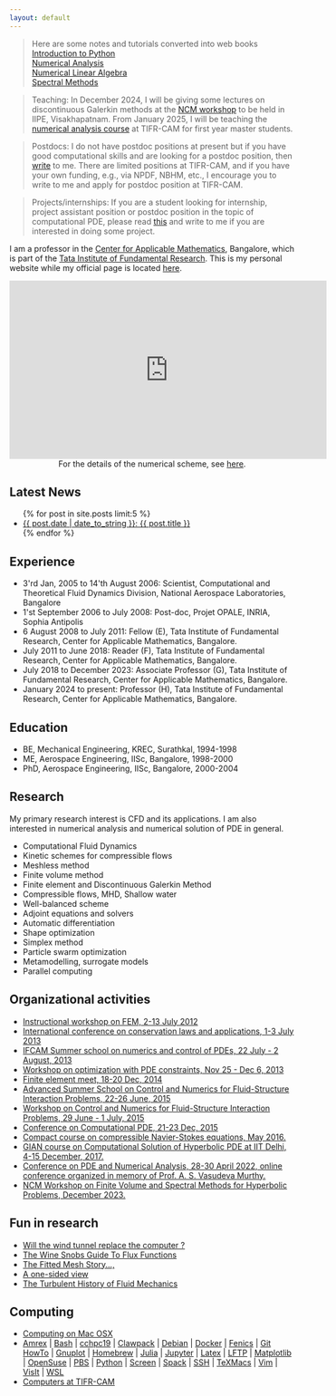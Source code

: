 ```yaml
---
layout: default
---
```


> Here are some notes and tutorials converted into web books
> [Introduction to Python](https://cpraveen.github.io/python)  
> [Numerical Analysis](https://cpraveen.github.io/numa)  
> [Numerical Linear Algebra](https://cpraveen.github.io/nla)  
> [Spectral Methods](https://cpraveen.github.io/chebpy)

> Teaching: In December 2024, I will be giving some lectures on discontinuous Galerkin methods at the [NCM workshop](teaching/ncm2024.html) to be held in IIPE, Visakhapatnam. From January 2025, I will be teaching the [numerical analysis course](teaching/acm2025.html) at TIFR-CAM for first year master students.

> Postdocs: I do not have postdoc positions at present but if you have good computational skills and are looking for a postdoc position, then [write](contact.html) to me. There are limited positions at TIFR-CAM, and if you have your own funding, e.g., via NPDF, NBHM, etc., I encourage you to write to me and apply for postdoc position at TIFR-CAM.

> Projects/internships: If you are a student looking for internship, project assistant position or postdoc position in the topic of computational PDE, please read [this](forstudents.html) and write to me if you are interested in doing some project.


I am a professor in the [Center for Applicable Mathematics](http://www.math.tifrbng.res.in), Bangalore, which is part of the [Tata Institute of Fundamental Research](http://www.tifr.res.in). This is my personal website while my official page is located [here](http://www.math.tifrbng.res.in/people/praveen).

<p style="text-align:center">
<iframe width="560" height="315" src="https://www.youtube.com/embed/cTRQP6DSaqA" frameborder="0" allowfullscreen></iframe> <br/>
For the details of the numerical scheme, see <a href="http://arxiv.org/abs/1506.06140">here</a>.
</p>

## Latest News

<ul>
  {% for post in site.posts limit:5 %}
    <li>
      <a href="{{ post.url }}">{{ post.date | date_to_string }}: {{ post.title }}</a>
    </li>
  {% endfor %}
</ul>

## Experience

* 3'rd Jan, 2005 to 14'th August 2006: Scientist, Computational and Theoretical Fluid Dynamics Division, National Aerospace Laboratories, Bangalore
* 1'st September 2006 to July 2008: Post-doc, Projet OPALE, INRIA, Sophia Antipolis
* 6 August 2008 to July 2011: Fellow (E), Tata Institute of Fundamental Research, Center for Applicable Mathematics, Bangalore.
* July 2011 to June 2018: Reader (F), Tata Institute of Fundamental Research, Center for Applicable Mathematics, Bangalore.
* July 2018 to December 2023: Associate Professor (G), Tata Institute of Fundamental Research, Center for Applicable Mathematics, Bangalore.
* January 2024 to present: Professor (H), Tata Institute of Fundamental Research, Center for Applicable Mathematics, Bangalore.

## Education

* BE, Mechanical Engineering, KREC, Surathkal, 1994-1998
* ME, Aerospace Engineering, IISc, Bangalore, 1998-2000
* PhD, Aerospace Engineering, IISc, Bangalore, 2000-2004

## Research

My primary research interest is CFD and its applications. I am also interested in numerical analysis and numerical solution of PDE in general.

* Computational Fluid Dynamics
* Kinetic schemes for compressible flows
* Meshless method
* Finite volume method
* Finite element and Discontinuous Galerkin Method
* Compressible flows, MHD, Shallow water
* Well-balanced scheme
* Adjoint equations and solvers
* Automatic differentiation
* Shape optimization
* Simplex method
* Particle swarm optimization
* Metamodelling, surrogate models
* Parallel computing

## Organizational activities

<ul>

<li>
<a href="http://math.tifrbng.res.in/~fem2012/Home.html" target="_blank">Instructional workshop on FEM, 2-13 July 2012</a>
</li>

<li>
<a href="https://events.tifrbng.res.in/indico/conferenceDisplay.py?confId=1" target="_blank">International conference on conservation laws and applications, 1-3 July 2013</a>
</li>

<li>
<a href="http://www.math.iisc.ernet.in/~ifcam/school.html" target="_blank">IFCAM Summer school on numerics and control of PDEs, 22 July - 2 August,  2013</a>
</li>

<li>
<a href="http://math.tifrbng.res.in/airbus-chair/Optpde13" target="_blank">Workshop on optimization with PDE constraints, Nov 25 - Dec 6, 2013</a>
</li>

<li>
<a href="http://cpde.tifrbng.res.in/femeet2014" target="_blank">Finite element meet, 18-20 Dec, 2014</a>
</li>

<li>
<a href="http://math.tifrbng.res.in/airbus-chair/Programs/fsi2015-school" target="_blank">Advanced Summer School on Control and Numerics for Fluid-Structure Interaction Problems, 22-26 June, 2015</a>
</li>

<li>
<a href="http://math.tifrbng.res.in/airbus-chair/Programs/fsi2015" target="_blank">Workshop on Control and Numerics for Fluid-Structure Interaction Problems, 29 June - 1 July, 2015</a>
</li>

<li>
<a href="http://cpde.tifrbng.res.in/2015" target="_blank">Conference on Computational PDE, 21-23 Dec, 2015</a>
</li>

<li>
<a href="http://math.tifrbng.res.in/airbus-chair/Programs/cns2016">Compact course on compressible Navier-Stokes equations, May 2016.</a>
</li>

<li>
<a href="https://maths.iitd.ac.in/drupal/node/159">GIAN course on Computational Solution of Hyperbolic PDE at IIT Delhi, 4-15 December, 2017.</a>
</li>

<li>
<a href="https://www.math.tifrbng.res.in/conference-in-honour-of-prof-a-s-vasudeva-murthy">Conference on PDE and Numerical Analysis, 28-30 April 2022, online conference organized in memory of Prof. A. S. Vasudeva Murthy.</a>
</li>

<li>
<a href="https://www.atmschools.org/school/2023/NCMW/fvsmhp">NCM Workshop on Finite Volume and Spectral Methods for Hyperbolic Problems, December 2023.</a>
</li>

</ul>

## Fun in research

<ul>

<li>
<a href="cfd/future.html">Will the wind tunnel replace the computer ?</a>
</li>

<li>
<a href="cfd/wine.html">The Wine Snobs Guide To Flux Functions</a>
</li>

<li>
<a href="cfd/fitted.html">The Fitted Mesh Story...,</a>
</li>

<li>
<a href="cfd/view.html">A one-sided view</a>
</li>

<li>
<a href="cfd/history.html">The Turbulent History of Fluid Mechanics</a>
</li>

</ul>

## Computing

<ul>

<li>
<a href="comp/macosx.html">Computing on Mac OSX</a>
</li>

<li>
<a href="comp/amrex.html">Amrex</a> |
<a href="comp/bash.html">Bash</a> |
<a href="comp/cchpc19.html">cchpc19</a> |
<a href="comp/clawpack.html">Clawpack</a> |
<a href="comp/debian.html">Debian</a> |
<a href="comp/docker.html">Docker</a> |
<a href="comp/fenics.html">Fenics</a> |
<a href="comp/githowto.html">Git HowTo</a> |
<a href="comp/gnuplot.html">Gnuplot</a> |
<a href="comp/brew.html">Homebrew</a> |
<a href="comp/julia.html">Julia</a> |
<a href="comp/jupyter.html">Jupyter</a> |
<a href="comp/latex.html">Latex</a> |
<a href="comp/lftp.html">LFTP</a> |
<a href="comp/matplotlib.html">Matplotlib</a> |
<a href="comp/suse.html">OpenSuse</a> |
<a href="comp/pbs.html">PBS</a> |
<a href="comp/conda.html">Python</a> |
<a href="comp/screen.html">Screen</a> |
<a href="comp/spack.html">Spack</a> |
<a href="comp/ssh.html">SSH</a> |
<a href="comp/texmacs.html">TeXMacs</a> |
<a href="comp/vim.html">Vim</a> |
<a href="comp/visit.html">VisIt</a> |
<a href="comp/wsl.html">WSL</a>
</li>

<li>
<a href="comp/comp.html">Computers at TIFR-CAM</a>
</li>

</ul>
